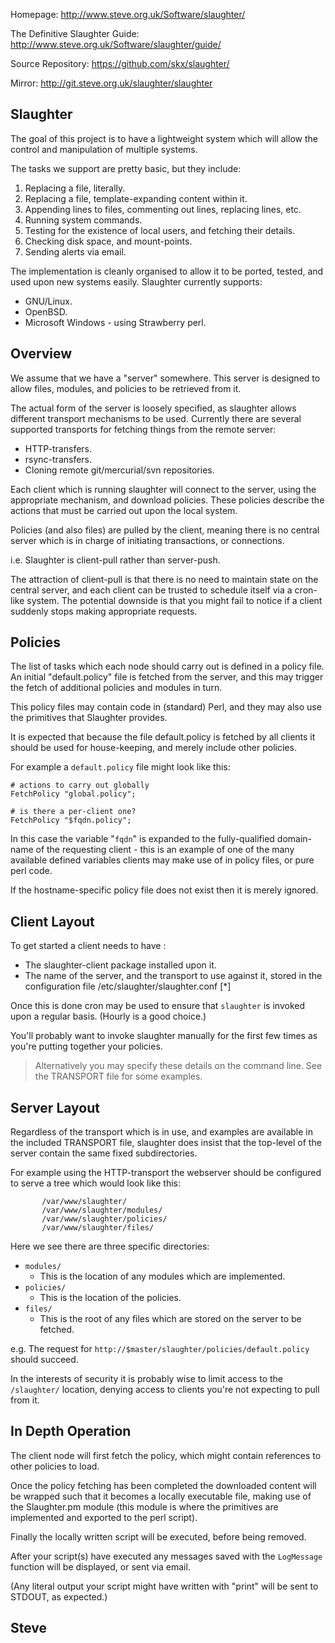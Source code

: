 Homepage:
    http://www.steve.org.uk/Software/slaughter/

The Definitive Slaughter Guide:
    http://www.steve.org.uk/Software/slaughter/guide/

Source Repository:
    https://github.com/skx/slaughter/

Mirror:
    http://git.steve.org.uk/slaughter/slaughter


Slaughter
---------

The goal of this project is to have a lightweight system which will
allow the control and manipulation of multiple systems.

The tasks we support are pretty basic, but they include:

   1.  Replacing a file, literally.
   2.  Replacing a file, template-expanding content within it.
   3.  Appending lines to files, commenting out lines, replacing lines, etc.
   4.  Running system commands.
   5.  Testing for the existence of local users, and fetching their details.
   6.  Checking disk space, and mount-points.
   7.  Sending alerts via email.

The implementation is cleanly organised to allow it to be ported, tested, and used upon new systems easily.  Slaughter currently supports:

* GNU/Linux.
* OpenBSD.
* Microsoft Windows - using Strawberry perl.



Overview
--------

We assume that we have a "server" somewhere.  This server is designed to allow files, modules, and policies to be retrieved from it.

The actual form of the server is loosely specified, as slaughter allows different transport mechanisms to be used.  Currently there are several supported transports for fetching things from the remote server:

* HTTP-transfers.
* rsync-transfers.
* Cloning remote git/mercurial/svn repositories.

Each client which is running slaughter will connect to the server, using the appropriate mechanism, and download policies.  These policies describe the actions that must be carried out upon the local system.

Policies (and also files) are pulled by the client, meaning there is no central server which is in charge of initiating transactions, or connections.

i.e. Slaughter is client-pull rather than server-push.

The attraction of client-pull is that there is no need to maintain state on the central server, and each client can be trusted to schedule itself via a cron-like system.  The potential downside is that you might fail to notice if a client suddenly stops making appropriate requests.



Policies
--------

The list of tasks which each node should carry out is defined in a policy file.  An initial "default.policy" file is fetched from the server, and this may trigger the fetch of additional policies and modules in turn.

This policy files may contain code in (standard) Perl, and they may also use the primitives that Slaughter provides.

It is expected that because the file default.policy is fetched by all clients it should be used for house-keeping, and merely include other policies.

For example a `default.policy` file might look like this:


    # actions to carry out globally
    FetchPolicy "global.policy";

    # is there a per-client one?
    FetchPolicy "$fqdn.policy";


In this case the variable "`fqdn`" is expanded to the fully-qualified domain-name of the requesting client - this is an example of one of the many available defined variables clients may make use of in policy files, or pure perl code.

If the hostname-specific policy file does not exist then it is merely ignored.



Client Layout
-------------

To get started a client needs to have :

* The slaughter-client package installed upon it.
* The name of the server, and the transport to use against it, stored in the configuration file /etc/slaughter/slaughter.conf [*]

Once this is done cron may be used to ensure that `slaughter` is invoked upon a regular basis.  (Hourly is a good choice.)

You'll probably want to invoke slaughter manually for the first few times as you're putting together your policies.

> Alternatively you may specify these details on the command line.  See the TRANSPORT file for some examples.



Server Layout
-------------

Regardless of the transport which is in use, and examples are available in the included TRANSPORT file, slaughter does insist that the top-level of the server contain the same fixed subdirectories.

For example using the HTTP-transport the webserver should be configured to serve a tree which would look like this:

           /var/www/slaughter/
           /var/www/slaughter/modules/
           /var/www/slaughter/policies/
           /var/www/slaughter/files/

Here we see there are three specific directories:

* `modules/`
     * This is the location of any modules which are implemented.
* `policies/`
     * This is the location of the policies.
* `files/`
     * This is the root of any files which are stored on the server to be fetched.

e.g. The request for `http://$master/slaughter/policies/default.policy` should succeed.

In the interests of security it is probably wise to limit access to the `/slaughter/` location, denying access to clients you're not expecting to pull from it.




In Depth Operation
------------------

The client node will first fetch the policy, which might contain references to other policies to load.

Once the policy fetching has been completed the downloaded content will be wrapped such that it becomes a locally executable file, making use of the Slaughter.pm module (this module is where the primitives are implemented and exported to the perl script).

Finally the locally written script will be executed, before being removed.

After your script(s) have executed any messages saved with the `LogMessage` function will be displayed, or sent via email.

(Any literal output your script might have written with "print" will be sent to STDOUT, as expected.)


Steve
--
